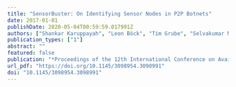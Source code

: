 ```yaml
---
title: "SensorBuster: On Identifying Sensor Nodes in P2P Botnets"
date: 2017-01-01
publishDate: 2020-05-04T00:59:59.017991Z
authors: ["Shankar Karuppayah", "Leon Böck", "Tim Grube", "Selvakumar Manickam", "Max Mühlhäuser", "Mathias Fischer"]
publication_types: ["1"]
abstract: ""
featured: false
publication: "*Proceedings of the 12th International Conference on Availability, Reliability and Security, Reggio Calabria, Italy, August 29 - September 01, 2017*"
url_pdf: "https://doi.org/10.1145/3098954.3098991"
doi: "10.1145/3098954.3098991"
---
```


